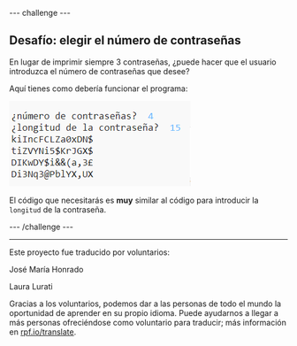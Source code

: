 --- challenge ---
## Desafío: elegir el número de contraseñas
En lugar de imprimir siempre 3 contraseñas, ¿puede hacer que el usuario introduzca el número de contraseñas que desee?

Aquí tienes como debería funcionar el programa:

![captura de pantalla](images/passwords-choose-number.png)

El código que necesitarás es __muy__ similar al código para introducir la `longitud` de la contraseña.



--- /challenge ---


***
Este proyecto fue traducido por voluntarios:

José María Honrado

Laura Lurati

Gracias a los voluntarios, podemos dar a las personas de todo el mundo la oportunidad de aprender en su propio idioma. Puede ayudarnos a llegar a más personas ofreciéndose como voluntario para traducir; más información en [rpf.io/translate](https://rpf.io/translate).